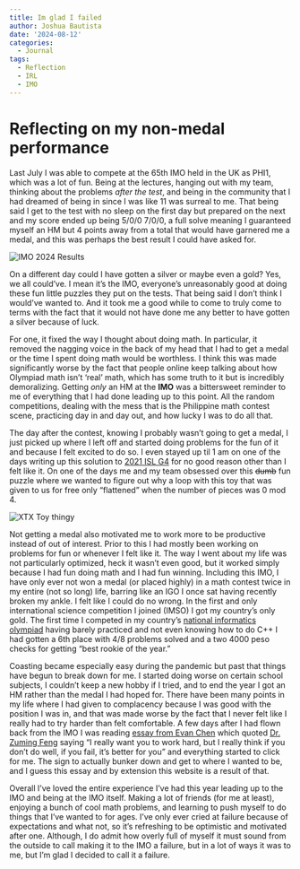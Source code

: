 ```yaml
---
title: Im glad I failed
author: Joshua Bautista
date: '2024-08-12'
categories:
  - Journal
tags:
  - Reflection
  - IRL
  - IMO
---
```


# Reflecting on my non-medal performance

Last July I was able to compete at the 65th IMO held in the UK as PHI1, which was a lot of fun. Being at the lectures, hanging out with my team, thinking about the problems *after the test*, and being in the community that I had dreamed of being in since I was like 11 was surreal to me. That being said I get to the test with no sleep on the first day but prepared on the next and my score ended up being 5/0/0 7/0/0, a full solve meaning I guaranteed myself an HM but 4 points away from a total that would have garnered me a medal, and this was perhaps the best result I could have asked for.

![IMO 2024 Results](/IMO2024.png)

On a different day could I have gotten a silver or maybe even a gold? Yes, we all could’ve. I mean it’s the IMO, everyone’s unreasonably good at doing these fun little puzzles they put on the tests. That being said I don’t think I would’ve wanted to. And it took me a good while to come to truly come to terms with the fact that it would not have done me any better to have gotten a silver because of luck. 

For one, it fixed the way I thought about doing math. In particular, it removed the nagging voice in the back of my head that I had to get a medal or the time I spent doing math would be worthless. I think this was made significantly worse by the fact that people online keep talking about how Olympiad math isn’t ‘real’ math, which has some truth to it but is incredibly demoralizing. Getting *only* an HM at the **IMO** was a bittersweet reminder to me of everything that I had done leading up to this point. All the random competitions, dealing with the mess that is the Philippine math contest scene, practicing day in and day out, and how lucky I was to do all that.

The day after the contest, knowing I probably wasn’t going to get a medal, I just picked up where I left off and started doing problems for the fun of it and because I felt excited to do so. I even stayed up til 1 am on one of the days writing up this solution to [2021 ISL G4](https://drive.google.com/file/d/1jHVTUZ4htq4GztjaRCRu0I2N7vMwvP51/view?usp=sharing) for no good reason other than I felt like it. On one of the days me and my team obsessed over this ~~dumb~~ fun puzzle where we wanted to figure out why a loop with this toy that was given to us for free only “flattened” when the number of pieces was 0 mod 4.

![XTX Toy thingy](/XTXToy.jpg)

Not getting a medal also motivated me to work more to be productive instead of out of interest. Prior to this I had mostly been working on problems for fun or whenever I felt like it. The way I went about my life was not particularly optimized, heck it wasn’t even good, but it worked simply because I had fun doing math and I had fun winning. Including this IMO, I have only ever not won a medal (or placed highly) in a math contest twice in my entire (not so long) life, barring like an IGO I once sat having recently broken my ankle. I felt like I could do no wrong. In the first and only international science competition I joined (IMSO) I got my country’s only gold. The first time I competed in my country’s [national informatics olympiad](https://noi.ph/2024-national-finals/) having barely practiced and not even knowing how to do C++ I had gotten a 6th place with 4/8 problems solved and a two 4000 peso checks for getting “best rookie of the year.”

Coasting became especially easy during the pandemic but past that things have begun to break down for me. I started doing worse on certain school subjects, I couldn’t keep a new hobby if I tried, and to end the year I got an HM rather than the medal I had hoped for. There have been many points in my life where I had given to complacency because I was good with the position I was in, and that was made worse by the fact that I never felt like I really had to try harder than felt comfortable. A few days after I had flown back from the IMO I was reading [essay from Evan Chen](https://blog.evanchen.cc/2018/01/05/lessons-from-math-olympiads/) which quoted [Dr. Zuming Feng](https://youtu.be/cVlR-5hS6f4?si=GRgURbKv6gaEugpz&t=844) saying “I really want you to work hard, but I really think if you don’t do well, if you fail, it’s better for you” and everything started to click for me. The sign to actually bunker down and get to where I wanted to be, and I guess this essay and by extension this website is a result of that.

Overall I’ve loved the entire experience I’ve had this year leading up to the IMO and being at the IMO itself. Making a lot of friends (for me at least), enjoying a bunch of cool math problems, and learning to push myself to do things that I’ve wanted to for ages. I’ve only ever cried at failure because of expectations and what not, so it’s refreshing to be optimistic and motivated after one. Although, I do admit how overly full of myself it must sound from the outside to call making it to the IMO a failure, but in a lot of ways it was to me, but I’m glad I decided to call it a failure.

